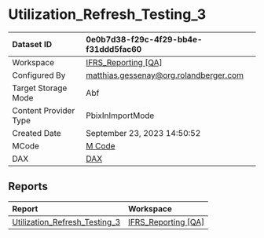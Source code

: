 



# Utilization_Refresh_Testing_3

|Dataset ID|0e0b7d38-f29c-4f29-bb4e-f31ddd5fac60|
| :--- | :--- |
|Workspace|[IFRS_Reporting [QA]](../Workspaces/IFRS_Reporting-[QA].md)|
|Configured By|matthias.gessenay@org.rolandberger.com|
|Target Storage Mode|Abf|
|Content Provider Type|PbixInImportMode|
|Created Date|September 23, 2023 14:50:52|
|MCode|[M Code](./Utilization_Refresh_Testing_3/mcode.md)|
|DAX|[DAX](./Utilization_Refresh_Testing_3/dax.md)|

## Reports

|Report|Workspace|
| :--- | :--- |
|[Utilization_Refresh_Testing_3](../Reports/Utilization_Refresh_Testing_3.md)|[IFRS_Reporting [QA]](../Workspaces/IFRS_Reporting-[QA].md)|
